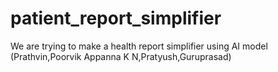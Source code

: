 # patient_report_simplifier
We are trying to make a health report simplifier using AI model (Prathvin,Poorvik Appanna K N,Pratyush,Guruprasad)

